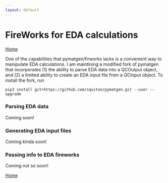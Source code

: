 ```yaml
---
layout: default
---
```


# FireWorks for EDA calculations

[Home](../)

One of the capabilities that pymatgen/firworks lacks is a convenient way to manipulate EDA calculations. I am maintining a modified fork of pymatgen that incorporates (1) the ability to parse EDA data into a QCOutput object, and (2) a limited ability to create an EDA input file from a QCInput object. To install the fork, run

```shell
pip3 install git+https://github.com/squiton/pymatgen.git --user --upgrade
```


### Parsing EDA data

Coming soon!

### Generating EDA input files

Coming kinda soon!

### Passing info to EDA fireworks

Coming not so soon!


[Home](../)
